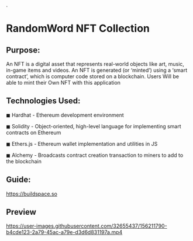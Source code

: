 .
# RandomWord NFT Collection 


## Purpose:

An NFT is a digital asset that represents real-world objects like art, music, in-game items and videos. An NFT is generated (or ‘minted’) using a ‘smart contract’, which is computer code stored on a blockchain. Users Will be able to mint their Own NFT with this application


## Technologies Used:

◼ Hardhat - Ethereum development environment

◼ Solidity - Object-oriented, high-level language for implementing smart contracts on Ethereum

◼ Ethers.js - Ethereum wallet implementation and utilities in JS

◼ Alchemy - Broadcasts contract creation transaction to miners to add to the blockchain



## Guide:

https://buildspace.so

## Preview

https://user-images.githubusercontent.com/32655437/156211790-b4cde123-2a79-45ac-a79e-d3d6d831197a.mp4

